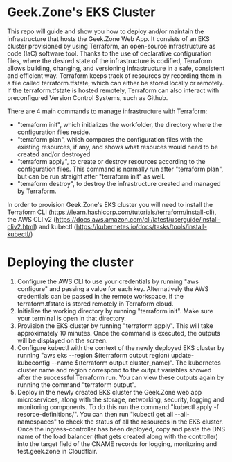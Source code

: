 # Geek.Zone's EKS Cluster

This repo will guide and show you how to deploy and/or maintain the infrastructure that hosts the Geek.Zone Web App. It consists of an EKS cluster provisioned by using Terraform, an open-source infrastructure as code (IaC) software tool. Thanks to the use of declarative configuration files, where the desired state of the infrastructure is codified, Terraform allows building, changing, and versioning infrastructure in a safe, consistent and efficient way.
Terraform keeps track of resources by recording them in a file called terraform.tfstate, which can either be stored locally or remotely. If the terraform.tfstate is hosted remotely, Terraform can also interact with preconfigured Version Control Systems, such as Github. 

There are 4 main commands to manage infrastructure with Terraform:
- "terraform init", which initializes the workfolder, the directory where the configuration files reside.
- "terraform plan", which compares the configuration files with the existing resources, if any, and shows what resouces would need to be created and/or destroyed
- "terraform apply", to create or destroy resources according to the configuration files. This command is normally run after "terraform plan", but can be run straight after "terraform init" as well.
- "terraform destroy", to destroy the infrastructure created and managed by Terraform. 

In order to provision Geek.Zone's EKS cluster you will need to install the Terraform CLI (https://learn.hashicorp.com/tutorials/terraform/install-cli), the  AWS CLI v2 (https://docs.aws.amazon.com/cli/latest/userguide/install-cliv2.html) and kubectl (https://kubernetes.io/docs/tasks/tools/install-kubectl/)

# Deploying the cluster

1. Configure the AWS CLI to use your credentials by running "aws configure" and passing a value for each key. Alternatively the AWS credentials can be passed in the remote workspace, if the terraform.tfstate is stored remotely in Terraform cloud.
2. Initialize the working directory by running "terraform init". Make sure your terminal is open in that directory.
3. Provision the EKS cluster by running "terraform apply". This will take approximately 10 minutes. Once the command is executed, the outputs will be displayed on the screen.
4. Configure kubectl with the context of the newly deployed EKS cluster by running "aws eks --region $(terraform output region) update-kubeconfig --name $(terraform output cluster_name)". The kubernetes cluster name and region correspond to the output variables showed after the successful Terraform run. You can view these outputs again by running the command "terraform output".
5. Deploy in the newly created EKS cluster the Geek.Zone web app microservices, along with the storage, networking, security, logging and monitoring components. To do this run the command "kubectl apply -f resorce-definitions/".
You can then run "kubectl get all --all-namespaces" to check the status of all the resources in the EKS cluster. Once the ingress-controller has been deployed, copy and paste the DNS name of the load balancer (that gets created along with the controller) into the target field of the CNAME records for logging, monitoring and test.geek.zone in Cloudflair.